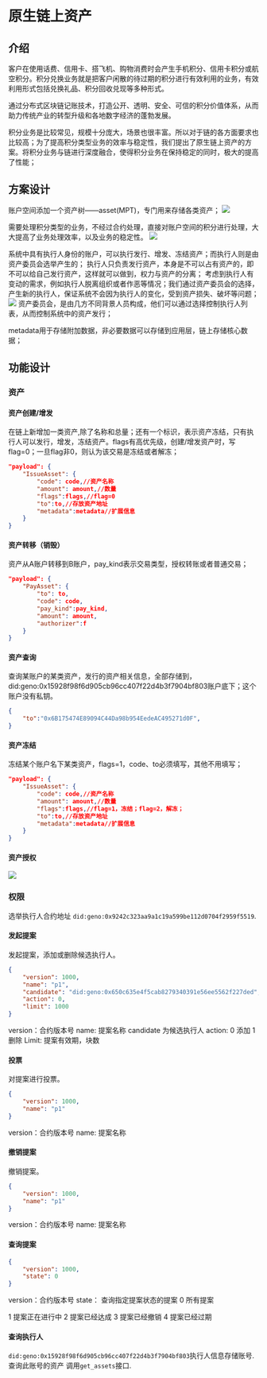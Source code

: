# 原生链上资产

## 介绍
客户在使用话费、信用卡、搭飞机、购物消费时会产生手机积分、信用卡积分或航空积分。积分兑换业务就是把客户闲散的待过期的积分进行有效利用的业务，有效利用形式包括兑换礼品、积分回收兑现等多种形式。

通过分布式区块链记账技术，打造公开、透明、安全、可信的积分价值体系，从而助力传统产业的转型升级和各地数字经济的蓬勃发展。

积分业务是比较常见，规模十分庞大，场景也很丰富。所以对于链的各方面要求也比较高；为了提高积分类型业务的效率与稳定性，我们提出了原生链上资产的方案。将积分业务与链进行深度融合，使得积分业务在保持稳定的同时，极大的提高了性能；

## 方案设计

账户空间添加一个资产树——asset(MPT)，专门用来存储各类资产；
![](../../../img/assets1.png)

需要处理积分类型的业务，不经过合约处理，直接对账户空间的积分进行处理，大大提高了业务处理效率，以及业务的稳定性。
![](../../../img/assets2.png)

系统中具有执行人身份的账户，可以执行发行、增发、冻结资产；而执行人则是由资产委员会选举产生的；
执行人只负责发行资产，本身是不可以占有资产的，即不可以给自己发行资产，这样就可以做到，权力与资产的分离；
考虑到执行人有变动的需求，例如执行人脱离组织或者作恶等情况；我们通过资产委员会的选择，产生新的执行人，保证系统不会因为执行人的变化，受到资产损失、破坏等问题；
![](../../../img/assets4.png)
资产委员会，是由几方不同背景人员构成，他们可以通过选择控制执行人列表，从而控制系统中的资产发行；

metadata用于存储附加数据，非必要数据可以存储到应用层，链上存储核心数据；

## 功能设计

### 资产

#### 资产创建/增发
在链上新增加一类资产,除了名称和总量；还有一个标识，表示资产冻结，只有执行人可以发行，增发，冻结资产。flags有高优先级，创建/增发资产时，写flag=0；一旦flag非0，则认为该交易是冻结或者解冻；
```json
"payload": {
    "IssueAsset": {
        "code": code,//资产名称
        "amount": amount,//数量
        "flags":flags,//flag=0
        "to":to,//存放资产地址
        "metadata":metadata//扩展信息
    }
}
```

#### 资产转移（销毁）
资产从A账户转移到B账户，pay_kind表示交易类型，授权转账或者普通交易；
```json
"payload": {
    "PayAsset": {
        "to": to,
        "code": code,
        "pay_kind":pay_kind,
        "amount": amount,
        "authorizer":f
    }
}
```

#### 资产查询
查询某账户的某类资产，发行的资产相关信息，全部存储到，did:geno:0x15928f98f6d905cb96cc407f22d4b3f7904bf803账户底下；这个账户没有私钥。
```json
{
    "to":"0x6B175474E89094C44Da98b954EedeAC495271d0F",
}
```

#### 资产冻结
冻结某个账户名下某类资产，flags=1，code、to必须填写，其他不用填写；
```json
"payload": {
    "IssueAsset": {
        "code": code,//资产名称
        "amount": amount,//数量
        "flags":flags,//flag=1，冻结；flag=2，解冻；
        "to":to,//存放资产地址
        "metadata":metadata//扩展信息
    }
}
```

#### 资产授权

![](../../../img/assets3.png)


### 权限
选举执行人合约地址 `did:geno:0x9242c323aa9a1c19a599be112d0704f2959f5519`.

#### 发起提案
发起提案，添加或删除候选执行人。
```json
{
    "version": 1000,
    "name": "p1",
    "candidate": "did:geno:0x650c635e4f5cab8279340391e56ee5562f227ded",
    "action": 0,
    "limit": 1000
}
```
version：合约版本号
name: 提案名称
candidate 为候选执行人
action: 0 添加 1 删除
Limit: 提案有效期，块数

#### 投票
对提案进行投票。
```json
{
    "version": 1000,
    "name": "p1"
}
```
version：合约版本号
name: 提案名称

#### 撤销提案
撤销提案。
```json
{
    "version": 1000,
    "name": "p1"
}
```
version：合约版本号
name: 提案名称

#### 查询提案

```json
{
    "version": 1000,
    "state": 0
}
```
version：合约版本号
state： 查询指定提案状态的提案
0 所有提案

1 提案正在进行中
2 提案已经达成
3 提案已经撤销
4 提案已经过期

#### 查询执行人
`did:geno:0x15928f98f6d905cb96cc407f22d4b3f7904bf803`执行人信息存储账号.查询此账号的资产 调用`get_assets`接口.


